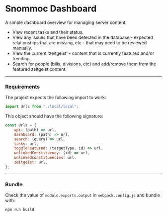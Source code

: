 # Snommoc Dashboard

A simple dashboard overview for managing server content.

-   View recent tasks and their status.
-   View any issues that have been detected in the database - expected relationships that are missing, etc - that may need to be reviewed manually.
-   View the current 'zeitgeist' - content that is currently featured and/or trending.
-   Search for people (bills, divisions, etc) and add/remove them from the featured zeitgeist content.

---

### Requirements

The project expects the following import to work:

```javascript
import Urls from "./local/local";
```

This object should have the following signature:

```javascript
const Urls = {
    api: (path) => url,
    dashboard: (path) => url,
    search: (query) => url,
    tasks: url,
    toggleFeatured: (targetType, id) => url,
    unlinkedConstituency: (id) => url,
    unlinkedConstituencies: url,
    zeitgeist: url,
};
```

---

### Bundle

Check the value of `module.exports.output` in `webpack.config.js` and bundle with:

```bash
npm run build
```
